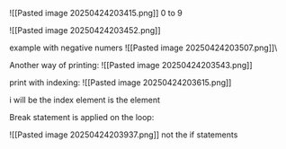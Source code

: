 ![[Pasted image 20250424203415.png]]
0 to 9


![[Pasted image 20250424203452.png]]


example with negative numers
![[Pasted image 20250424203507.png]]\


Another way of printing:
![[Pasted image 20250424203543.png]]

print with indexing:
![[Pasted image 20250424203615.png]]

i will be the index
element is the element



Break statement is applied on the loop:

![[Pasted image 20250424203937.png]]
not the if statements
